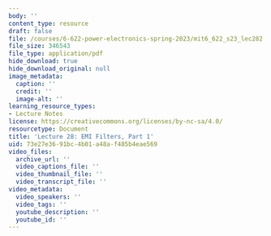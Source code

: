 ```yaml
---
body: ''
content_type: resource
draft: false
file: /courses/6-622-power-electronics-spring-2023/mit6_622_s23_lec282.pdf
file_size: 346543
file_type: application/pdf
hide_download: true
hide_download_original: null
image_metadata:
  caption: ''
  credit: ''
  image-alt: ''
learning_resource_types:
- Lecture Notes
license: https://creativecommons.org/licenses/by-nc-sa/4.0/
resourcetype: Document
title: 'Lecture 28: EMI Filters, Part 1'
uid: 73e27e36-91bc-4b01-a48a-f485b4eae569
video_files:
  archive_url: ''
  video_captions_file: ''
  video_thumbnail_file: ''
  video_transcript_file: ''
video_metadata:
  video_speakers: ''
  video_tags: ''
  youtube_description: ''
  youtube_id: ''
---
```

